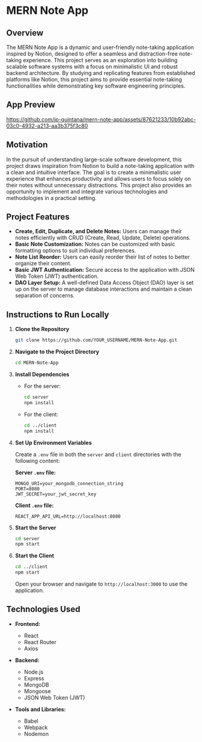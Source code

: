 # MERN Note App

## Overview

The MERN Note App is a dynamic and user-friendly note-taking application inspired by Notion, designed to offer a seamless and distraction-free note-taking experience. This project serves as an exploration into building scalable software systems with a focus on minimalistic UI and robust backend architecture. By studying and replicating features from established platforms like Notion, this project aims to provide essential note-taking functionalities while demonstrating key software engineering principles.

## App Preview

https://github.com/jp-quintana/mern-note-app/assets/87621233/10b92abc-03c0-4932-a213-aa3b375f3c80

## Motivation

In the pursuit of understanding large-scale software development, this project draws inspiration from Notion to build a note-taking application with a clean and intuitive interface. The goal is to create a minimalistic user experience that enhances productivity and allows users to focus solely on their notes without unnecessary distractions. This project also provides an opportunity to implement and integrate various technologies and methodologies in a practical setting.

## Project Features

- **Create, Edit, Duplicate, and Delete Notes:** Users can manage their notes efficiently with CRUD (Create, Read, Update, Delete) operations.
- **Basic Note Customization:** Notes can be customized with basic formatting options to suit individual preferences.
- **Note List Reorder:** Users can easily reorder their list of notes to better organize their content.
- **Basic JWT Authentication:** Secure access to the application with JSON Web Token (JWT) authentication.
- **DAO Layer Setup:** A well-defined Data Access Object (DAO) layer is set up on the server to manage database interactions and maintain a clean separation of concerns.

## Instructions to Run Locally

1. **Clone the Repository**

   ```bash
   git clone https://github.com/YOUR_USERNAME/MERN-Note-App.git
   ```

2. **Navigate to the Project Directory**

   ```bash
   cd MERN-Note-App
   ```

3. **Install Dependencies**

   - For the server:
     ```bash
     cd server
     npm install
     ```

   - For the client:
     ```bash
     cd ../client
     npm install
     ```

4. **Set Up Environment Variables**

   Create a `.env` file in both the `server` and `client` directories with the following content:

   **Server `.env` file:**
   ```
   MONGO_URI=your_mongodb_connection_string
   PORT=8080
   JWT_SECRET=your_jwt_secret_key
   ```

   **Client `.env` file:**
   ```
   REACT_APP_API_URL=http://localhost:8080
   ```

5. **Start the Server**

   ```bash
   cd server
   npm start
   ```

6. **Start the Client**

   ```bash
   cd ../client
   npm start
   ```

   Open your browser and navigate to `http://localhost:3000` to use the application.

## Technologies Used

- **Frontend:**
  - React
  - React Router
  - Axios

- **Backend:**
  - Node.js
  - Express
  - MongoDB
  - Mongoose
  - JSON Web Token (JWT)

- **Tools and Libraries:**
  - Babel
  - Webpack
  - Nodemon

